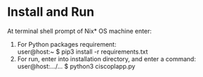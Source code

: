 # Install and Run
At terminal shell prompt of Nix* OS machine enter:

1. For Python packages requirement:  
user@host:~ $ pip3 install -r requirements.txt  
2. For run, enter into installation directory, and enter a command:  
user@host:.../... $ python3 ciscoplapp.py
